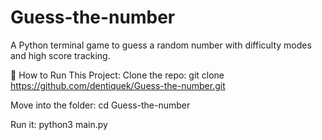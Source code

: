 # Guess-the-number
A Python terminal game to guess a random number with difficulty modes and high score tracking.


💾 How to Run This Project:
Clone the repo:
git clone https://github.com/dentiquek/Guess-the-number.git

Move into the folder:
cd Guess-the-number

Run it:
python3 main.py
